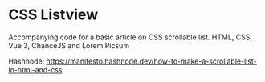 # CSS Listview
Accompanying code for a basic article on CSS scrollable list. HTML, CSS, Vue 3, ChanceJS and Lorem Picsum

Hashnode: https://manifesto.hashnode.dev/how-to-make-a-scrollable-list-in-html-and-css
